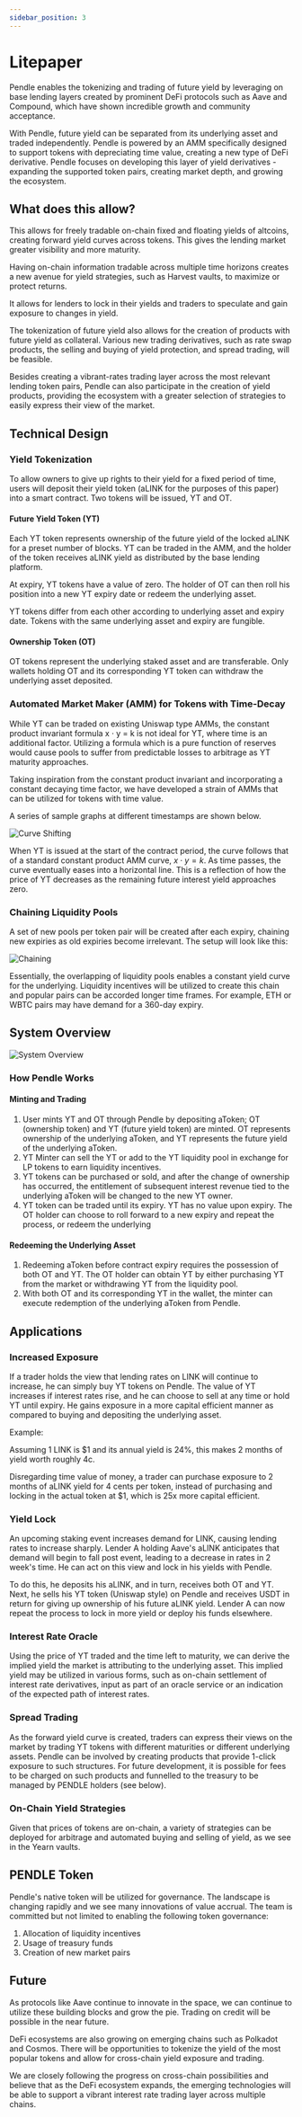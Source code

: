 ```yaml
---
sidebar_position: 3
---
```


# Litepaper

Pendle enables the tokenizing and trading of future yield by leveraging on base lending layers created by prominent DeFi protocols such as Aave and Compound, which have shown incredible growth and community acceptance.

With Pendle, future yield can be separated from its underlying asset and traded independently. Pendle is powered by an AMM specifically designed to support tokens with depreciating time value, creating a new type of DeFi derivative. Pendle focuses on developing this layer of yield derivatives - expanding the supported token pairs, creating market depth, and growing the ecosystem.


## What does this allow?

This allows for freely tradable on-chain fixed and floating yields of altcoins, creating forward yield curves across tokens. This gives the lending market greater visibility and more maturity.

Having on-chain information tradable across multiple time horizons creates a new avenue for yield strategies, such as Harvest vaults, to maximize or protect returns.

It allows for lenders to lock in their yields and traders to speculate and gain exposure to changes in yield.

The tokenization of future yield also allows for the creation of products with future yield as collateral. Various new trading derivatives, such as rate swap products, the selling and buying of yield protection, and spread trading, will be feasible.

Besides creating a vibrant-rates trading layer across the most relevant lending token pairs, Pendle can also participate in the creation of yield products, providing the ecosystem with a greater selection of strategies to easily express their view of the market.


## Technical Design

### Yield Tokenization

To allow owners to give up rights to their yield for a fixed period of time, users will deposit their yield token (aLINK for the purposes of this paper) into a smart contract. Two tokens will be issued, YT and OT.

#### Future Yield Token (YT)

Each YT token represents ownership of the future yield of the locked aLINK for a preset number of blocks. YT can be traded in the AMM, and the holder of the token receives aLINK yield as distributed by the base lending platform.

At expiry, YT tokens have a value of zero. The holder of OT can then roll his position into a new YT expiry date or redeem the underlying asset.

YT tokens differ from each other according to underlying asset and expiry date. Tokens with the same underlying asset and expiry are fungible. 

#### Ownership Token (OT)

OT tokens represent the underlying staked asset and are transferable. Only wallets holding OT and its corresponding YT token can withdraw the underlying asset deposited.

### Automated Market Maker (AMM) for Tokens with Time-Decay

While YT can be traded on existing Uniswap type AMMs, the constant product invariant formula x · y = k is not ideal for YT, where time is an additional factor. Utilizing a formula which is a pure function of reserves would cause pools to suffer from predictable losses to arbitrage as YT maturity approaches. 

Taking inspiration from the constant product invariant and incorporating a constant decaying time factor, we have developed a strain of AMMs that can be utilized for tokens with time value.

A series of sample graphs at different timestamps are shown below.

![Curve Shifting](/img/resources/litepaper-1.png)

When YT is issued at the start of the contract period, the curve follows that of a standard constant product AMM curve, $x \cdot y = k$. As time passes, the curve eventually eases into a horizontal line. This is a reflection of how the price of YT decreases as the remaining future interest yield approaches zero.

### Chaining Liquidity Pools

A set of new pools per token pair will be created after each expiry, chaining new expiries as old expiries become irrelevant. The setup will look like this:

![Chaining](/img/resources/litepaper-2.png)

Essentially, the overlapping of liquidity pools enables a constant yield curve for the underlying. Liquidity incentives will be utilized to create this chain and popular pairs can be accorded longer time frames. For example, ETH or WBTC pairs may have demand for a 360-day expiry.


## System Overview

![System Overview](/img/resources/litepaper-3.png)

### How Pendle Works

#### Minting and Trading

1. User mints YT and OT through Pendle by depositing aToken; OT (ownership token) and YT (future yield token) are minted. OT represents ownership of the underlying aToken, and YT represents the future yield of the underlying aToken.
2. YT Minter can sell the YT or add to the YT liquidity pool in exchange for LP tokens to earn liquidity incentives.
3. YT tokens can be purchased or sold, and after the change of ownership has occurred, the entitlement of subsequent interest revenue tied to the underlying aToken will be changed to the new YT owner.
4. YT token can be traded until its expiry. YT has no value upon expiry. The OT holder can choose to roll forward to a new expiry and repeat the process, or redeem the underlying

#### Redeeming the Underlying Asset

1. Redeeming aToken before contract expiry requires the possession of both OT and YT. The OT holder can obtain YT by either purchasing YT from the market or withdrawing YT from the liquidity pool.
2. With both OT and its corresponding YT in the wallet, the minter can execute redemption of the underlying aToken from Pendle.


## Applications

### Increased Exposure

If a trader holds the view that lending rates on LINK will continue to increase, he can simply buy YT tokens on Pendle. The value of YT increases if interest rates rise, and he can choose to sell at any time or hold YT until expiry. He gains exposure in a more capital efficient manner as compared to buying and depositing the underlying asset.

Example:

Assuming 1 LINK is $1 and its annual yield is 24%, this makes 2 months of yield worth roughly 4c.

Disregarding time value of money, a trader can purchase exposure to 2 months of aLINK yield for 4 cents per token, instead of purchasing and locking in the actual token at $1, which is 25x more capital efficient.

### Yield Lock

An upcoming staking event increases demand for LINK, causing lending rates to increase sharply. Lender A holding Aave's aLINK anticipates that demand will begin to fall post event, leading to a decrease in rates in 2 week's time. He can act on this view and lock in his yields with Pendle. 

To do this, he deposits his aLINK, and in turn, receives both OT and YT. Next, he sells his YT token (Uniswap style) on Pendle and receives USDT in return for giving up ownership of his future aLINK yield. Lender A can now repeat the process to lock in more yield or deploy his funds elsewhere. 

### Interest Rate Oracle

Using the price of YT traded and the time left to maturity, we can derive the implied yield the market is attributing to the underlying asset. This implied yield may be utilized in various forms, such as on-chain settlement of interest rate derivatives, input as part of an oracle service or an indication of the expected path of interest rates.

### Spread Trading

As the forward yield curve is created, traders can express their views on the market by trading YT tokens with different maturities or different underlying assets. Pendle can be involved by creating products that provide 1-click exposure to such structures. For future development, it is possible for fees to be charged on such products and funnelled to the treasury to be managed by PENDLE holders (see below).

### On-Chain Yield Strategies

Given that prices of tokens are on-chain, a variety of strategies can be deployed for arbitrage and automated buying and selling of yield, as we see in the Yearn vaults.


## PENDLE Token

Pendle's native token will be utilized for governance. The landscape is changing rapidly and we see many innovations of value accrual. The team is committed but not limited to enabling the following token governance:

1. Allocation of liquidity incentives
2. Usage of treasury funds
3. Creation of new market pairs


## Future

As protocols like Aave continue to innovate in the space, we can continue to utilize these building blocks and grow the pie. Trading on credit will be possible in the near future.

DeFi ecosystems are also growing on emerging chains such as Polkadot and Cosmos. There will be opportunities to tokenize the yield of the most popular tokens and allow for cross-chain yield exposure and trading.

We are closely following the progress on cross-chain possibilities and believe that as the DeFi ecosystem expands, the emerging technologies will be able to support a vibrant interest rate trading layer across multiple chains.
